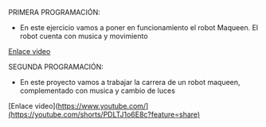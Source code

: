 PRIMERA PROGRAMACIÓN: 
- En este ejercicio vamos a poner en funcionamiento el robot Maqueen. El robot cuenta con  musica y movimiento 


[Enlace video](https://www.youtube.com/watch?v=Mx32iAuNiR4)
     
     

SEGUNDA PROGRAMACIÓN: 
- En este proyecto vamos a trabajar la carrera de un robot maqueen, complementado con musica y cambio de luces


[Enlace video](https://www.youtube.com/](https://youtube.com/shorts/PDLTJ1o6E8c?feature=share)    

